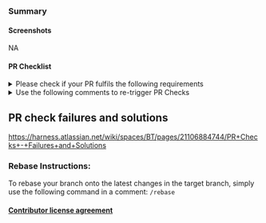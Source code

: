 ### Summary

<!-- ✍️ A clear and concise description...-->

#### Screenshots

NA

<!-- ✍️ Add screenshots of before and after changes where applicable-->

#### PR Checklist

<details>
<summary>Please check if your PR fulfils the following requirements</summary>

- [ ] Tests for the changes have been added. Ideally, include a test that fails without this PR but passes with it.
- [ ] Docs have been [added/updated](https://harness.atlassian.net/jira/software/c/projects/DOC/boards/40).
</details>

<details>
<summary>Use the following comments to re-trigger PR Checks</summary>

- Jest: `retrigger jest`
- Prettier: `retrigger prettier`
- Type Check: `retrigger typecheck`
- ESLint: `retrigger eslint`
- Sonar: `retrigger sonar`
- Standards: `retrigger standards`
- Build: `retrigger build`
- Title Check: `retrigger titlecheck`
- Feature Name Check: `trigger featurenamecheck`
- Coverage: `retrigger coverage`
- Rebase: `trigger rebase`
- Cypress Rest: `retrigger cypress-rest`
- Cypress CD: `retrigger cypress-cd`
- Cypress Pipeline: `retrigger cypress-pipeline`
- Cypress CV: `retrigger cypress-cv`
- Fix Prettier: `fix prettier`
- MessageMetadata: `trigger messagecheck`
- GitLeaks: `trigger gitLeaks`
</details>

## PR check failures and solutions
https://harness.atlassian.net/wiki/spaces/BT/pages/21106884744/PR+Checks+-+Failures+and+Solutions

### Rebase Instructions:
To rebase your branch onto the latest changes in the target branch, simply use the following command in a comment: `/rebase`

#### [Contributor license agreement](https://github.com/harness/harness-core-ui/blob/develop/CONTRIBUTOR_LICENSE_AGREEMENT.md)
